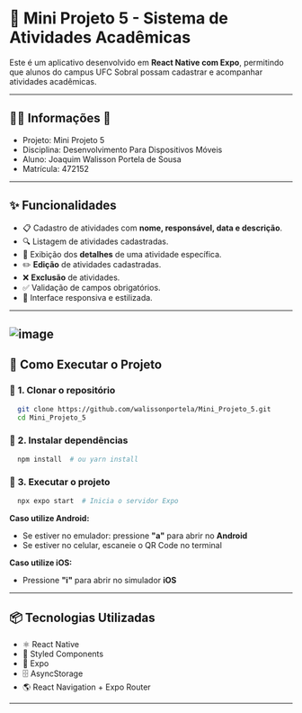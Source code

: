 # 📌 Mini Projeto 5 - Sistema de Atividades Acadêmicas

Este é um aplicativo desenvolvido em **React Native com Expo**, permitindo que alunos do campus UFC Sobral possam cadastrar e acompanhar atividades acadêmicas.

---

## 👨‍💻 **Informações** 🚀
- Projeto: Mini Projeto 5
- Disciplina: Desenvolvimento Para Dispositivos Móveis
- Aluno: Joaquim Walisson Portela de Sousa
- Matrícula: 472152

---

## ✨ **Funcionalidades**
- 📋 Cadastro de atividades com **nome, responsável, data e descrição**.
- 🔍 Listagem de atividades cadastradas.
- 📑 Exibição dos **detalhes** de uma atividade específica.
- ✏️ **Edição** de atividades cadastradas.
- ❌ **Exclusão** de atividades.
- ✅ Validação de campos obrigatórios.
- 🎨 Interface responsiva e estilizada.

---
![image](https://github.com/user-attachments/assets/560e6208-3444-49df-8739-4d0b20f5cb70)
---

## 🚀 **Como Executar o Projeto**

### 📌 **1. Clonar o repositório**
```sh
  git clone https://github.com/walissonportela/Mini_Projeto_5.git
  cd Mini_Projeto_5
```

### 📌 **2. Instalar dependências**
```sh
  npm install  # ou yarn install
```

### 📌 **3. Executar o projeto**
```sh
  npx expo start  # Inicia o servidor Expo
```
**Caso utilize Android:**
- Se estiver no emulador: pressione **"a"** para abrir no **Android**
- Se estiver no celular, escaneie o QR Code no terminal

**Caso utilize iOS:**
- Pressione **"i"** para abrir no simulador **iOS**

---

## 📦 **Tecnologias Utilizadas**
- ⚛️ React Native
- 🎨 Styled Components
- 📱 Expo
- 🗄️ AsyncStorage
- 🌎 React Navigation + Expo Router

---
